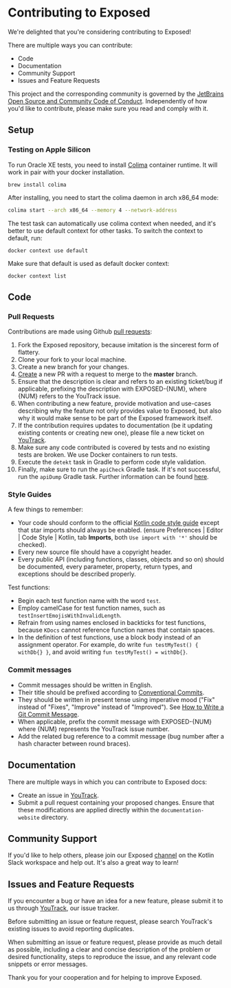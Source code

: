<show-structure for="chapter,procedure" depth="3"/>

# Contributing to Exposed

We're delighted that you're considering contributing to Exposed!

There are multiple ways you can contribute:

* Code
* Documentation
* Community Support
* Issues and Feature Requests

This project and the corresponding community is governed by
the [JetBrains Open Source and Community Code of Conduct](https://confluence.jetbrains.com/display/ALL/JetBrains+Open+Source+and+Community+Code+of+Conduct).
Independently of how you'd like to contribute, please make sure you read and comply with it.

## Setup

### Testing on Apple Silicon
To run Oracle XE tests, you need to install [Colima](https://github.com/abiosoft/colima) container runtime. It will work in pair with your docker installation.
```shell
brew install colima
```

After installing, you need to start the colima daemon in arch x86_64 mode:
```Bash
colima start --arch x86_64 --memory 4 --network-address
```

The test task can automatically use colima context when needed, and it's better to use default context for other tasks.
To switch the context to default, run:
```shell
docker context use default
```

Make sure that default is used as default docker context:
```shell
docker context list
```

## Code

### Pull Requests

Contributions are made using Github [pull requests](https://help.github.com/en/articles/about-pull-requests):

1. Fork the Exposed repository, because imitation is the sincerest form of flattery.
2. Clone your fork to your local machine.
3. Create a new branch for your changes.
4. [Create](https://github.com/JetBrains/Exposed/compare) a new PR with a request to merge to the **master** branch.
5. Ensure that the description is clear and refers to an existing ticket/bug if applicable, prefixing the description with
   EXPOSED-{NUM}, where {NUM} refers to the YouTrack issue.
6. When contributing a new feature, provide motivation and use-cases describing why
   the feature not only provides value to Exposed, but also why it would make sense to be part of the Exposed framework itself.
7. If the contribution requires updates to documentation (be it updating existing contents or creating new one), please
   file a new ticket on [YouTrack](https://youtrack.jetbrains.com/issues/EXPOSED).
8. Make sure any code contributed is covered by tests and no existing tests are broken. We use Docker containers to run tests.
9. Execute the `detekt` task in Gradle to perform code style validation. 
10. Finally, make sure to run the `apiCheck` Gradle task. If it's not successful, run the `apiDump` Gradle task. Further information can be
   found [here](https://github.com/Kotlin/binary-compatibility-validator).

### Style Guides

A few things to remember:

* Your code should conform to the official [Kotlin code style guide](https://kotlinlang.org/docs/reference/coding-conventions.html)
  except that star imports should always be enabled.
  (ensure Preferences | Editor | Code Style | Kotlin, tab **Imports**, both `Use import with '*'` should be checked).
* Every new source file should have a copyright header.
* Every public API (including functions, classes, objects and so on) should be documented,
  every parameter, property, return types, and exceptions should be described properly.

Test functions:

* Begin each test function name with the word `test`.
* Employ camelCase for test function names, such as `testInsertEmojisWithInvalidLength`. 
* Refrain from using names enclosed in backticks for test functions, because `KDocs` cannot reference function names that contain spaces.
* In the definition of test functions, use a block body instead of an assignment operator. 
  For example, do write `fun testMyTest() { withDb{} }`, and avoid writing `fun testMyTest() = withDb{}`.

### Commit messages

* Commit messages should be written in English.
* Their title should be prefixed according to [Conventional Commits](https://www.conventionalcommits.org/en/v1.0.0/#summary).
* They should be written in present tense using imperative mood ("Fix" instead of "Fixes", "Improve" instead of "Improved").
  See [How to Write a Git Commit Message](https://chris.beams.io/posts/git-commit/).
* When applicable, prefix the commit message with EXPOSED-{NUM} where {NUM} represents the YouTrack issue number.
* Add the related bug reference to a commit message (bug number after a hash character between round braces).

## Documentation

There are multiple ways in which you can contribute to Exposed docs:

- Create an issue in [YouTrack](https://youtrack.jetbrains.com/issues/EXPOSED).
- Submit a pull request containing your proposed changes. 
Ensure that these modifications are applied directly within the `documentation-website` directory.

## Community Support

If you'd like to help others, please join our Exposed [channel](https://kotlinlang.slack.com/archives/C0CG7E0A1) on the Kotlin Slack workspace and
help out. It's also a great way to learn!

## Issues and Feature Requests

If you encounter a bug or have an idea for a new feature, please submit it to us through [YouTrack](https://youtrack.jetbrains.com/issues/EXPOSED),
our issue tracker.

Before submitting an issue or feature request, please search YouTrack's existing issues to avoid reporting duplicates.

When submitting an issue or feature request, please provide as much detail as possible, including a clear and concise description of the problem or
desired functionality, steps to reproduce the issue, and any relevant code snippets or error messages.

Thank you for your cooperation and for helping to improve Exposed.
